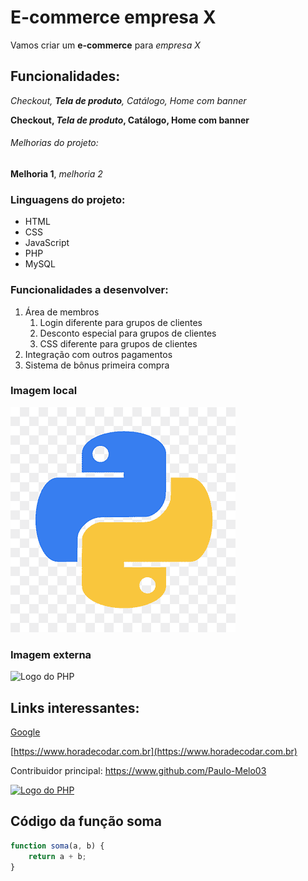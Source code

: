 # E-commerce empresa X

Vamos criar um **e-commerce** para *empresa X*

## Funcionalidades:

_Checkout, **Tela de produto**, Catálogo, Home com banner_ 

**Checkout, _Tela de produto_, Catálogo, Home com banner**

###### Melhorias do projeto:

__Melhoria 1__, _melhoria 2_

### Linguagens do projeto:

* HTML
* CSS
* JavaScript
* PHP
* MySQL

### Funcionalidades a desenvolver:

1. Área de membros
    1. Login diferente para grupos de clientes
    2. Desconto especial para grupos de clientes
    3. CSS diferente para grupos de clientes
2. Integração com outros pagamentos
3. Sistema de bônus primeira compra

### Imagem local

![Logo do Python](img/python.png)

### Imagem externa

![Logo do PHP](https://w7.pngwing.com/pngs/751/3/png-transparent-logo-php-html-others-text-trademark-logo-thumbnail.png)

## Links interessantes:

[Google](https://www.google.com)

[https://www.horadecodar.com.br](https://www.horadecodar.com.br)

Contribuidor principal: https://www.github.com/Paulo-Melo03

[![Logo do PHP](https://w7.pngwing.com/pngs/751/3/png-transparent-logo-php-html-others-text-trademark-logo-thumbnail.png)](https://www.github.com/Paulo-Melo03)

## Código da função soma

```javascript
function soma(a, b) {
    return a + b;
}
```